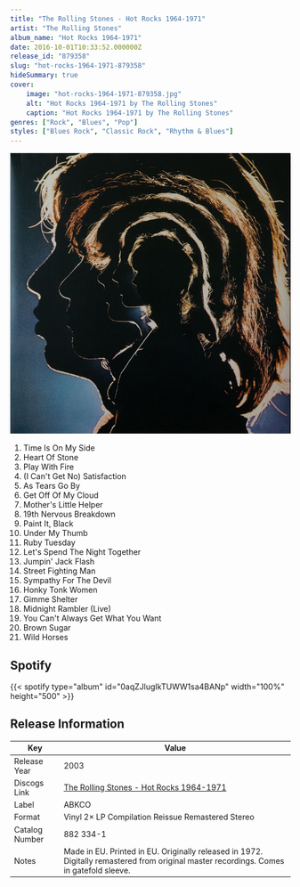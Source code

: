 ```yaml
---
title: "The Rolling Stones - Hot Rocks 1964-1971"
artist: "The Rolling Stones"
album_name: "Hot Rocks 1964-1971"
date: 2016-10-01T10:33:52.000000Z
release_id: "879358"
slug: "hot-rocks-1964-1971-879358"
hideSummary: true
cover:
    image: "hot-rocks-1964-1971-879358.jpg"
    alt: "Hot Rocks 1964-1971 by The Rolling Stones"
    caption: "Hot Rocks 1964-1971 by The Rolling Stones"
genres: ["Rock", "Blues", "Pop"]
styles: ["Blues Rock", "Classic Rock", "Rhythm & Blues"]
---
```


![Hot Rocks 1964-1971 by The Rolling Stones](hot-rocks-1964-1971-879358.jpg)

<!-- section break -->

1. Time Is On My Side
2. Heart Of Stone
3. Play With Fire
4. (I Can't Get No) Satisfaction
5. As Tears Go By
6. Get Off Of My Cloud
7. Mother's Little Helper
8. 19th Nervous Breakdown
9. Paint It, Black
10. Under My Thumb
11. Ruby Tuesday
12. Let's Spend The Night Together
13. Jumpin' Jack Flash
14. Street Fighting Man
15. Sympathy For The Devil
16. Honky Tonk Women
17. Gimme Shelter
18. Midnight Rambler (Live)
19. You Can't Always Get What You Want
20. Brown Sugar
21. Wild Horses

<!-- section break -->


## Spotify
{{< spotify type="album" id="0aqZJlugIkTUWW1sa4BANp" width="100%" height="500" >}}




## Release Information
|  Key           | Value                                                |
| ---------------| ---------------------------------------------------- |
| Release Year   | 2003                                   |
| Discogs Link   | [The Rolling Stones - Hot Rocks 1964-1971](https://www.discogs.com/release/879358-The-Rolling-Stones-Hot-Rocks-1964-1971) |
| Label          | ABKCO |
| Format         | Vinyl 2× LP Compilation Reissue Remastered Stereo |
| Catalog Number | 882 334-1 |
| Notes | Made in EU. Printed in EU.  Originally released in 1972. Digitally remastered from original master recordings. Comes in gatefold sleeve. |